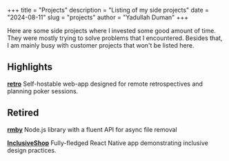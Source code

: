+++
title = "Projects"
description = "Listing of my side projects"
date = "2024-08-11"
slug = "projects"
author = "Yadullah Duman"
+++

Here are some side projects where I invested some good amount of time. They were mostly trying to solve problems that I encountered. Besides that, I am mainly busy with customer projects that won't be listed here.

## Highlights

[**retro**](https://github.com/MaibornWolff/retro) Self-hostable web-app designed for remote retrospectives and planning poker sessions.

## Retired

[**rmby**](https://github.com/yduman/rmby) Node.js library with a fluent API for async file removal

[**InclusiveShop**](https://github.com/yduman/InclusiveShop) Fully-fledged React Native app demonstrating inclusive design practices.